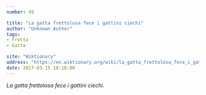 ```yaml
---
number: 49

title: "La gatta frettolosa fece i gattini ciechi"
author: "Unknown Author"
tags:
- Fretta
- Gatta

site: "Wiktionary"
address: "https://en.wiktionary.org/wiki/la_gatta_frettolosa_fece_i_gattini_ciechi"
date: 2017-03-15 18:10:00
---
```


*La gatta frettolosa fece i gattini ciechi.*

